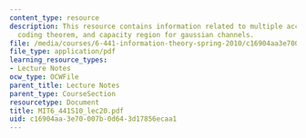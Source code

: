 ```yaml
---
content_type: resource
description: This resource contains information related to multiple access channels,
  coding theorem, and capacity region for gaussian channels.
file: /media/courses/6-441-information-theory-spring-2010/c16904aa3e70007b0d643d17856ecaa1_MIT6_441S10_lec20.pdf
file_type: application/pdf
learning_resource_types:
- Lecture Notes
ocw_type: OCWFile
parent_title: Lecture Notes
parent_type: CourseSection
resourcetype: Document
title: MIT6_441S10_lec20.pdf
uid: c16904aa-3e70-007b-0d64-3d17856ecaa1
---
```

